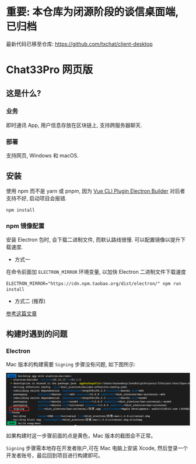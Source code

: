 # 重要: 本仓库为闭源阶段的谈信桌面端, 已归档

最新代码已移至仓库: https://github.com/txchat/client-desktop

# Chat33Pro 网页版

## 这是什么?

### 业务

即时通讯 App, 用户信息存放在区块链上, 支持跨服务器聊天. 

### 部署

支持网页, Windows 和 macOS. 
## 安装

使用 npm 而不是 yarn 或 pnpm, 因为 [Vue CLI Plugin Electron Builder](https://nklayman.github.io/vue-cli-plugin-electron-builder/) 对后者支持不好, 启动项目会报错. 

```
npm install
```

### npm 镜像配置

安装 Electron 包时, 会下载二进制文件, 而默认路线很慢. 可以配置镜像以提升下载速度. 

- 方式一

在命令前面加 `ELECTRON_MIRROR` 环境变量, 以加快 Electron 二进制文件下载速度

```
ELECTRON_MIRROR="https://cdn.npm.taobao.org/dist/electron/" npm run install
```

- 方式二 (推荐)

[参考这篇文章](https://antfu.me/posts/npm-binary-mirrors)

## 构建时遇到的问题

### Electron

Mac 版本的构建需要 `Signing` 步骤没有问题, 如下图所示: 

![1](./docs/imgs/1.png)

如果构建时这一步骤前面的点是黄色，Mac 版本的截图会不正常。

`Signing` 步骤需本地存在开发者账户,可在 Mac 电脑上安装 Xcode, 然后登录一个开发者账号，最后回到项目进行构建即可。